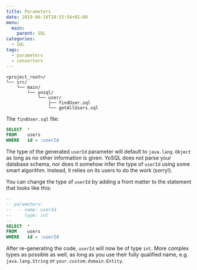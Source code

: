 ```yaml
---
title: Parameters
date: 2019-06-16T18:53:54+02:00
menu:
  main:
    parent: SQL
categories:
  - SQL
tags:
  - parameters
  - converters
---
```


```
<project_root>/
└── src/
    └── main/
        └── yosql/
            └── user/
                ├── findUser.sql
                └── getAllUsers.sql
```

The `findUser.sql` file:

```sql
SELECT  *
FROM    users
WHERE   id = :userId
```

The type of the generated `userId` parameter will default to `java.lang.Object` as long as no other information is 
given. YoSQL does not parse your database schema, nor does it somehow infer the type of `userId` using some smart 
algorithm. Instead, it relies on its users to do the work (sorry!).

You can change the type of `userId` by adding a front matter to the statement that looks like this:

```sql
--
-- parameters:
--   - name: userId
--     type: int
--
SELECT  *
FROM    users
WHERE   id = :userId
```

After re-generating the code, `userId` will now be of type `int`. More complex types as possible as well, as long as 
you use their fully qualified name, e.g. `java.lang.String` or `your.custom.domain.Entity`.
